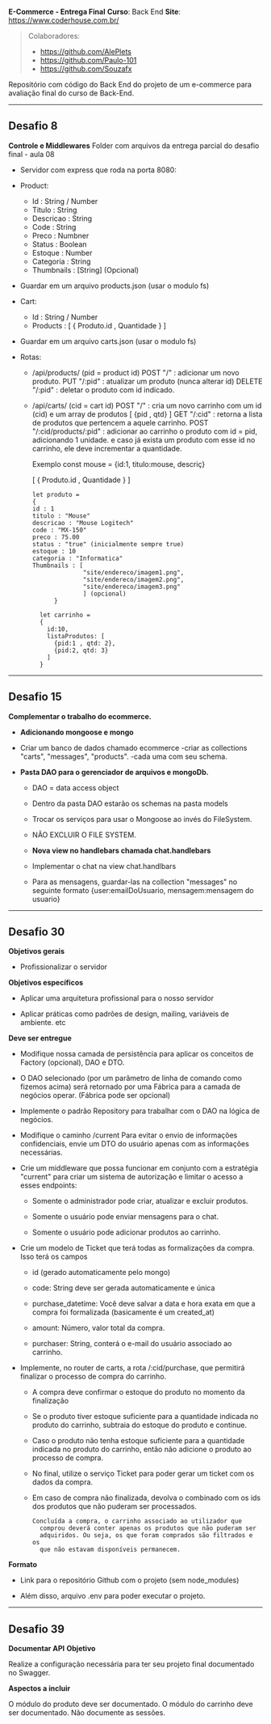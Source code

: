 **E-Commerce - Entrega Final**
**Curso**: Back End
**Site**: https://www.coderhouse.com.br/

> Colaboradores:
>  - https://github.com/AlePlets
>  - https://github.com/Paulo-101
>  - https://github.com/Souzafx

Repositório com código do Back End do projeto de um e-commerce para avaliação final do curso de Back-End.
_____________________________________________________________________________
## Desafio 8
**Controle e Middlewares**
Folder com arquivos da entrega parcial do desafio final - aula 08

- Servidor com express que roda na porta 8080:

- Product:
  - Id : String / Number
  - Titulo : String
  - Descricao : String
  - Code : String
  - Preco : Numbner
  - Status : Boolean
  - Estoque : Number
  - Categoria : String
  - Thumbnails : [String] (Opcional)

- Guardar em um arquivo products.json (usar o modulo fs)

- Cart:
  - Id : String / Number
  - Products : [ { Produto.id , Quantidade } ]

- Guardar em um arquivo carts.json (usar o modulo fs)

- Rotas:
  - /api/products/ (pid = product id)
    POST "/" : adicionar um novo produto.
    PUT "/:pid" : atualizar um produto (nunca alterar id)
    DELETE "/:pid" : deletar o produto com id indicado.

  - /api/carts/ (cid = cart id)
    POST "/" : cria um novo carrinho com um id (cid) e um array de produtos [ {pid , qtd} ]
    GET "/:cid" : retorna a lista de produtos que pertencem a aquele carrinho.
    POST "/:cid/products/:pid" : adicionar ao carrinho o produto com id = pid, adicionando 1 unidade.
    e caso já exista um produto com esse id no carrinho, ele deve incrementar a quantidade.

    Exemplo const mouse = {id:1, titulo:mouse, descriç}

 

       [ { Produto.id , Quantidade } ]
    
        let produto = 
        {
        id : 1
        titulo : "Mouse"
        descricao : "Mouse Logitech"
        code : "MX-150"
        preco : 75.00
        status : "true" (inicialmente sempre true)
        estoque : 10
        categoria : "Informatica"
        Thumbnails : [
                      "site/endereco/imagem1.png",
                      "site/endereco/imagem2.png",
                      "site/endereco/imagem3.png"
                      ] (opcional)
    		  }
    
    	  let carrinho = 
    	  {
    	    id:10,
    	    listaProdutos: [
    	      {pid:1 , qtd: 2},
    	      {pid:2, qtd: 3}
    	    ]
    	  }
_____________________________________________________________________________
## Desafio 15

<strong> Complementar o trabalho do ecommerce. </strong>

- <b>Adicionando mongoose e mongo</b>
- Criar um banco de dados chamado ecommerce
    -criar as collections "carts", "messages", "products".
    -cada uma com seu schema.

- <b>Pasta DAO para o gerenciador de arquivos e mongoDb.</b>
    - DAO = data access object
    - Dentro da pasta DAO estarão os schemas na pasta models
    - Trocar os serviços para usar o Mongoose ao invés do FileSystem.
    - NÃO EXCLUIR O FILE SYSTEM.

    - <b>Nova view no handlebars chamada chat.handlebars</b>
    - Implementar o chat na view chat.handlbars
    - Para as mensagens, guardar-las na collection "messages" no seguinte formato
    {user:emailDoUsuario, mensagem:mensagem do usuario}

_____________________________________________________________________________
## Desafio 30

**Objetivos gerais**

-   Profissionalizar o servidor
    
**Objetivos específicos**

-   Aplicar uma arquitetura profissional para o nosso servidor
    
-   Aplicar práticas como padrões de design, mailing, variáveis de ambiente. etc

**Deve ser entregue**

-   Modifique nossa camada de persistência para aplicar os conceitos de Factory (opcional), DAO e DTO.
    
-   O DAO selecionado (por um parâmetro de linha de comando como fizemos acima) será retornado por uma Fábrica para a camada de negócios operar. (Fábrica pode ser opcional)

-   Implemente o padrão Repository para trabalhar com o DAO na lógica de negócios.
    
-   Modifique o caminho /current Para evitar o envio de informações confidenciais, envie um DTO do usuário apenas com as informações necessárias.
-  Crie um middleware que possa funcionar em conjunto com a estratégia "current" para criar um sistema de autorização e limitar o acesso a esses endpoints:
    
	-   Somente o administrador pode criar, atualizar e excluir produtos.
	    
	-   Somente o usuário pode enviar mensagens para o chat.
	    
	-   Somente o usuário pode adicionar produtos ao carrinho.

- Crie um modelo de Ticket que terá todas as formalizações da compra. Isso terá os campos

	-   id (gerado automaticamente pelo mongo)
	    
	-   code: String deve ser gerada automaticamente e única
	    
	-   purchase_datetime: Você deve salvar a data e hora exata em que a compra foi formalizada (basicamente é um created_at)
	-  amount: Número, valor total da compra.
	    
	-   purchaser: String, conterá o e-mail do usuário associado ao carrinho.
    

-   Implemente, no router de carts, a rota /:cid/purchase, que permitirá finalizar o processo de compra do carrinho.
    

	-   A compra deve confirmar o estoque do produto no momento da finalização
	-  Se o produto tiver estoque suficiente para a quantidade indicada no produto do carrinho, subtraia do estoque do produto e continue.
	    
	-   Caso o produto não tenha estoque suficiente para a quantidade indicada no produto do carrinho, então não adicione o produto ao processo de compra.
	-  No final, utilize o serviço Ticket para poder gerar um ticket com os dados da compra.
	    
	-   Em caso de compra não finalizada, devolva o combinado com os ids dos produtos que não puderam ser processados.
    
			Concluída a compra, o carrinho associado ao utilizador que
              comprou deverá conter apenas os produtos que não puderam ser
              adquiridos. Ou seja, os que foram comprados são filtrados e os
              que não estavam disponíveis permanecem.

**Formato**

-   Link para o repositório Github com o projeto (sem node_modules)
    
-   Além disso, arquivo .env para poder executar o projeto.


_____________________________________________________________________________
## Desafio 39
**Documentar API**
**Objetivo**

Realize a configuração necessária para ter seu projeto final documentado no Swagger.

**Aspectos a incluir**

O módulo do produto deve ser documentado.
O módulo do carrinho deve ser documentado.
Não documente as sessões.
